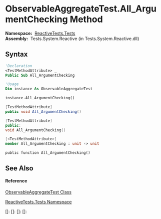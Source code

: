 # ObservableAggregateTest.All\_ArgumentChecking Method

**Namespace:**  [ReactiveTests.Tests](ReactiveTests.Tests\ReactiveTests.Tests.md)  
**Assembly:**  Tests.System.Reactive (in Tests.System.Reactive.dll)

## Syntax

```vb
'Declaration
<TestMethodAttribute> _
Public Sub All_ArgumentChecking
```

```vb
'Usage
Dim instance As ObservableAggregateTest

instance.All_ArgumentChecking()
```

```csharp
[TestMethodAttribute]
public void All_ArgumentChecking()
```

```c++
[TestMethodAttribute]
public:
void All_ArgumentChecking()
```

```fsharp
[<TestMethodAttribute>]
member All_ArgumentChecking : unit -> unit 
```

```jscript
public function All_ArgumentChecking()
```

## See Also

#### Reference

[ObservableAggregateTest Class](ObservableAggregateTest\ObservableAggregateTest.md)

[ReactiveTests.Tests Namespace](ReactiveTests.Tests\ReactiveTests.Tests.md)

[]: 
[]: 
[]: 
[]: 